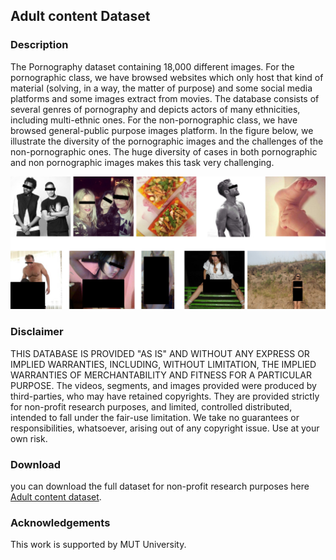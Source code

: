 ## Adult content Dataset

### Description
The Pornography dataset containing 18,000 different images. For the pornographic class, we have browsed websites which only host that kind of material (solving, in a way, the matter of purpose) and some social media platforms and some images extract from movies. The database consists of several genres of pornography and depicts actors of many ethnicities, including multi-ethnic ones. For the non-pornographic class, we have browsed general-public purpose images platform. In the figure below, we illustrate the diversity of the pornographic images  and the challenges of the non-pornographic ones. The huge diversity of cases in both pornographic and non pornographic images makes this task very challenging.

![dataset](/dataset2.jpg)

### Disclaimer

THIS DATABASE IS PROVIDED "AS IS" AND WITHOUT ANY EXPRESS OR IMPLIED WARRANTIES, INCLUDING, WITHOUT LIMITATION, THE IMPLIED WARRANTIES OF MERCHANTABILITY AND FITNESS FOR A PARTICULAR PURPOSE. The videos, segments, and images provided were produced by third-parties, who may have retained copyrights. They are provided strictly for non-profit research purposes, and limited, controlled distributed, intended to fall under the fair-use limitation. We take no guarantees or responsibilities, whatsoever, arising out of any copyright issue. Use at your own risk.

### Download

you can download the full dataset for non-profit research purposes here [Adult content dataset](https://guides.github.com/features/mastering-markdown/).

### Acknowledgements
This work is supported by MUT University.
